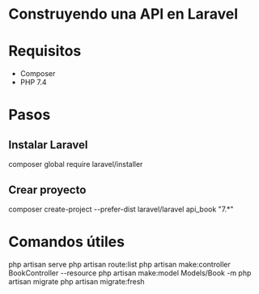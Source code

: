 # Construyendo una API en Laravel

# Requisitos
* Composer
* PHP 7.4

# Pasos
## Instalar Laravel
  composer global require laravel/installer

## Crear proyecto
  composer create-project --prefer-dist laravel/laravel api_book "7.*"

# Comandos útiles
  php artisan serve
  php artisan route:list
  php artisan make:controller BookController --resource
  php artisan make:model Models/Book -m
  php artisan migrate
  php artisan migrate:fresh
